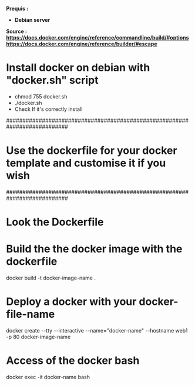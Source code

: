 <b>Prequis : 
- Debian server

Source : 
https://docs.docker.com/engine/reference/commandline/build/#options
https://docs.docker.com/engine/reference/builder/#escape
</b>

# Install docker on debian with "docker.sh" script

* chmod 755 docker.sh
* ./docker.sh
* Check If it's correctly install 

###########################################################################
# Use the dockerfile for your docker template and customise it if you wish 
###########################################################################

# Look the Dockerfile

# Build the the docker image with the dockerfile 
docker build -t docker-image-name .

# Deploy a docker with your docker-file-name
docker create --tty --interactive  --name="docker-name" --hostname web1 -p 80 docker-image-name

# Access of the docker bash 
docker exec -it docker-name bash
